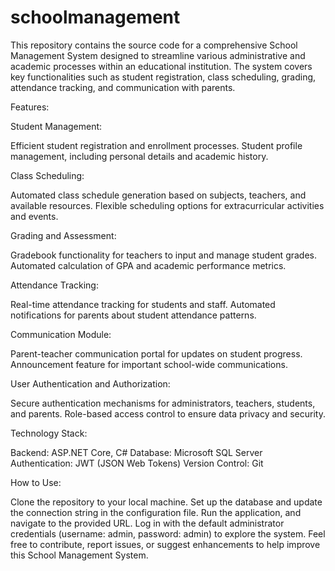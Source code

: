 # schoolmanagement
This repository contains the source code for a comprehensive School Management System designed to streamline various administrative and academic processes within an educational institution. The system covers key functionalities such as student registration, class scheduling, grading, attendance tracking, and communication with parents.

Features:

Student Management:

Efficient student registration and enrollment processes.
Student profile management, including personal details and academic history.

Class Scheduling:

Automated class schedule generation based on subjects, teachers, and available resources.
Flexible scheduling options for extracurricular activities and events.

Grading and Assessment:

Gradebook functionality for teachers to input and manage student grades.
Automated calculation of GPA and academic performance metrics.

Attendance Tracking:

Real-time attendance tracking for students and staff.
Automated notifications for parents about student attendance patterns.

Communication Module:

Parent-teacher communication portal for updates on student progress.
Announcement feature for important school-wide communications.

User Authentication and Authorization:

Secure authentication mechanisms for administrators, teachers, students, and parents.
Role-based access control to ensure data privacy and security.

Technology Stack:

Backend: ASP.NET Core, C#
Database: Microsoft SQL Server
Authentication: JWT (JSON Web Tokens)
Version Control: Git

How to Use:

Clone the repository to your local machine.
Set up the database and update the connection string in the configuration file.
Run the application, and navigate to the provided URL.
Log in with the default administrator credentials (username: admin, password: admin) to explore the system.
Feel free to contribute, report issues, or suggest enhancements to help improve this School Management System.

